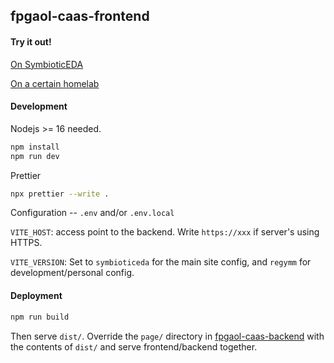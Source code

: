 ## fpgaol-caas-frontend

#### Try it out!

[On SymbioticEDA](https://caas.symbioticeda.com)

[On a certain homelab](http://149.28.136.195:18888)

#### Development

Nodejs >= 16 needed.

```bash
npm install
npm run dev
```

Prettier

```bash
npx prettier --write .
```

Configuration -- `.env` and/or `.env.local`

`VITE_HOST`: access point to the backend. Write `https://xxx` if server's using HTTPS.

`VITE_VERSION`: Set to `symbioticeda` for the main site config, and `regymm` for development/personal config.

#### Deployment

```bash
npm run build
```

Then serve `dist/`. Override the `page/` directory in [fpgaol-caas-backend](https://github.com/FPGAOL-CE/fpgaol-caas-backend) with the contents of `dist/` and serve frontend/backend together.
